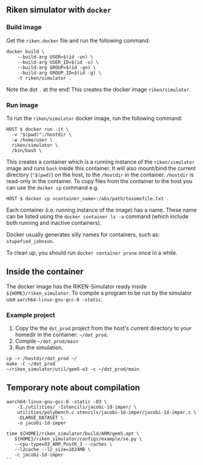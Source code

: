## Riken simulator with `docker`

### Build image

Get the `riken.docker` file and run the following command:

```
docker build \
    --build-arg USER=$(id -un) \
    --build-arg USER_ID=$(id -u) \
    --build-arg GROUP=$(id -gn) \
    --build-arg GROUP_ID=$(id -g) \
    -t riken/simulator .
```

Note the dot `.` at the end!  This creates the docker image
`riken/simulator`.

### Run image

To run the `riken/simulator` docker image, run the following command:

```
HOST $ docker run -it \
  -v "$(pwd)":/hostdir \
  -w /home/user \
  riken/simulator \
  /bin/bash \
```

This creates a container which is a running instance of the
`riken/simulator` image and runs `bash` inside this container.  It
will also mount/bind the current directory (`"$(pwd)`) on the host, to
the `/hostdir` in the container.  `/hostdir` is read-only in the
container.  To copy files from the container to the host you can use
the `docker cp` command e.g.
```
HOST $ docker cp <container_name>:/abs/path/tosomefile.txt .
```

Each container (i.e. running instance of the image) has a name.  These
name can be listed using the `docker container ls -a` command (which
include both running and inactive containers).

Docker usually generates silly names for containers, such as:
`stupefied_johnson`.

To clean up, you
should run `docker container prune` once in a while.

## Inside the container

The docker image has the RIKEN-Simulator ready inside
`${HOME}/riken_simulator`.  To compile a program to be run by the
simulator use `aarch64-linux-gnu-gcc-8 -static`.

### Example project
1. Copy the the `dot_prod` project from the host's current directory
   to your homedir in the container: `~/dot_prod`.
2. Compile `~/dot_prod/main`
3. Run the simulation.

```
cp -r /hostdir/dot_prod ~/
make -C ~/dot_prod
~/riken_simulator/util/gem5-o3 -c ~/dot_prod/main
```

## Temporary note about compilation
```
aarch64-linux-gnu-gcc-8 -static -O3 \
    -I./utilities/ -Istencils/jacobi-1d-imper/ \
    utilities/polybench.c stencils/jacobi-1d-imper/jacobi-1d-imper.c \
    -DLARGE_DATASET \
    -o jacobi-1d-imper
```

```
time ${HOME}/riken_simulator/build/ARM/gem5.opt \
   ${HOME}/riken_simulator/configs/example/se.py \
   --cpu-type=O3_ARM_PostK_3 --caches \
   --l2cache --l2_size=1024MB \
   -c jacobi-1d-imper
``
